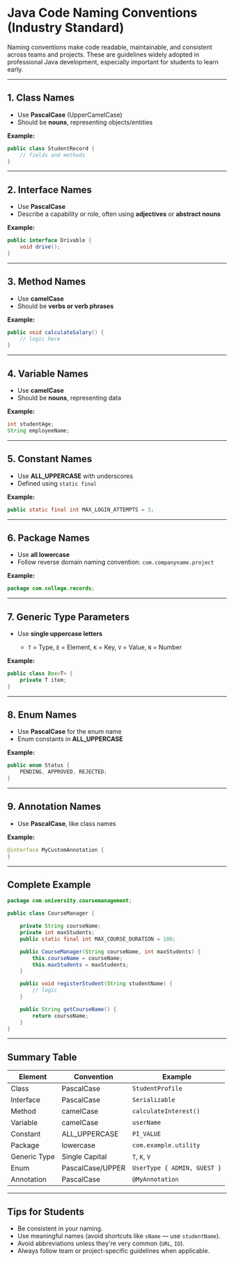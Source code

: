 # Java Code Naming Conventions (Industry Standard)

Naming conventions make code readable, maintainable, and consistent across teams and projects. These are guidelines widely adopted in professional Java development, especially important for students to learn early.

---

## 1. Class Names

* Use **PascalCase** (UpperCamelCase)
* Should be **nouns**, representing objects/entities

**Example:**

```java
public class StudentRecord {
    // fields and methods
}
```

---

## 2. Interface Names

* Use **PascalCase**
* Describe a capability or role, often using **adjectives** or **abstract nouns**

**Example:**

```java
public interface Drivable {
    void drive();
}
```

---

## 3. Method Names

* Use **camelCase**
* Should be **verbs or verb phrases**

**Example:**

```java
public void calculateSalary() {
    // logic here
}
```

---

## 4. Variable Names

* Use **camelCase**
* Should be **nouns**, representing data

**Example:**

```java
int studentAge;
String employeeName;
```

---

## 5. Constant Names

* Use **ALL\_UPPERCASE** with underscores
* Defined using `static final`

**Example:**

```java
public static final int MAX_LOGIN_ATTEMPTS = 3;
```

---

## 6. Package Names

* Use **all lowercase**
* Follow reverse domain naming convention: `com.companyname.project`

**Example:**

```java
package com.college.records;
```

---

## 7. Generic Type Parameters

* Use **single uppercase letters**

  * `T` = Type, `E` = Element, `K` = Key, `V` = Value, `N` = Number

**Example:**

```java
public class Box<T> {
    private T item;
}
```

---

## 8. Enum Names

* Use **PascalCase** for the enum name
* Enum constants in **ALL\_UPPERCASE**

**Example:**

```java
public enum Status {
    PENDING, APPROVED, REJECTED;
}
```

---

## 9. Annotation Names

* Use **PascalCase**, like class names

**Example:**

```java
@interface MyCustomAnnotation {
}
```

---

## Complete Example

```java
package com.university.coursemanagement;

public class CourseManager {

    private String courseName;
    private int maxStudents;
    public static final int MAX_COURSE_DURATION = 180;

    public CourseManager(String courseName, int maxStudents) {
        this.courseName = courseName;
        this.maxStudents = maxStudents;
    }

    public void registerStudent(String studentName) {
        // logic
    }

    public String getCourseName() {
        return courseName;
    }
}
```

---

## Summary Table

| Element      | Convention       | Example                     |
| ------------ | ---------------- | --------------------------- |
| Class        | PascalCase       | `StudentProfile`            |
| Interface    | PascalCase       | `Serializable`              |
| Method       | camelCase        | `calculateInterest()`       |
| Variable     | camelCase        | `userName`                  |
| Constant     | ALL\_UPPERCASE   | `PI_VALUE`                  |
| Package      | lowercase        | `com.example.utility`       |
| Generic Type | Single Capital   | `T`, `K`, `V`               |
| Enum         | PascalCase/UPPER | `UserType { ADMIN, GUEST }` |
| Annotation   | PascalCase       | `@MyAnnotation`             |

---

## Tips for Students

* Be consistent in your naming.
* Use meaningful names (avoid shortcuts like `sName` — use `studentName`).
* Avoid abbreviations unless they're very common (`URL`, `ID`).
* Always follow team or project-specific guidelines when applicable.
